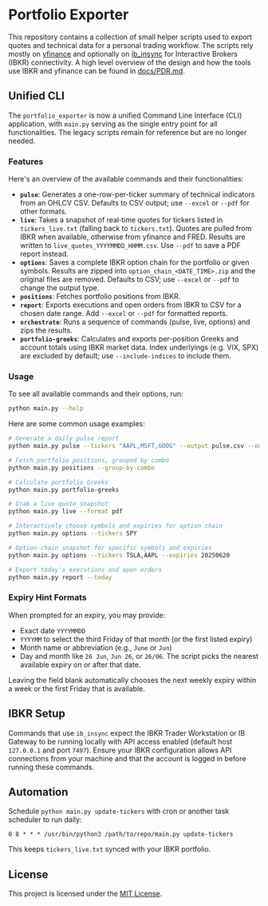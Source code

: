 # Portfolio Exporter

This repository contains a collection of small helper scripts used to export quotes
and technical data for a personal trading workflow. The scripts rely mostly on
[yfinance](https://github.com/ranaroussi/yfinance) and optionally on
[ib_insync](https://github.com/erdewit/ib_insync) for Interactive Brokers (IBKR)
connectivity. A high level overview of the design and how the tools use IBKR and
yfinance can be found in [docs/PDR.md](docs/PDR.md).

## Unified CLI

The `portfolio_exporter` is now a unified Command Line Interface (CLI) application, with `main.py` serving as the single entry point for all functionalities. The legacy scripts remain for reference but are no longer needed.

### Features

Here's an overview of the available commands and their functionalities:

*   **`pulse`**: Generates a one-row-per-ticker summary of technical indicators from an OHLCV CSV. Defaults to CSV output; use `--excel` or `--pdf` for other formats.
*   **`live`**: Takes a snapshot of real‑time quotes for tickers listed in `tickers_live.txt` (falling back to `tickers.txt`). Quotes are pulled from IBKR when available, otherwise from yfinance and FRED. Results are written to `live_quotes_YYYYMMDD_HHMM.csv`. Use `--pdf` to save a PDF report instead.
*   **`options`**: Saves a complete IBKR option chain for the portfolio or given symbols. Results are zipped into `option_chain_<DATE_TIME>.zip` and the original files are removed. Defaults to CSV; use `--excel` or `--pdf` to change the output type.
*   **`positions`**: Fetches portfolio positions from IBKR.
*   **`report`**: Exports executions and open orders from IBKR to CSV for a chosen date range. Add `--excel` or `--pdf` for formatted reports.
*   **`orchestrate`**: Runs a sequence of commands (pulse, live, options) and zips the results.
*   **`portfolio-greeks`**: Calculates and exports per-position Greeks and account totals using IBKR market data. Index underlyings (e.g. VIX, SPX) are excluded by default; use `--include-indices` to include them.


### Usage

To see all available commands and their options, run:

```bash
python main.py --help
```

Here are some common usage examples:

```bash
# Generate a daily pulse report
python main.py pulse --tickers "AAPL,MSFT,GOOG" --output pulse.csv --output-dir ~/Downloads

# Fetch portfolio positions, grouped by combo
python main.py positions --group-by-combo

# Calculate portfolio Greeks
python main.py portfolio-greeks

# Grab a live quote snapshot
python main.py live --format pdf

# Interactively choose symbols and expiries for option chain
python main.py options --tickers SPY

# Option-chain snapshot for specific symbols and expiries
python main.py options --tickers TSLA,AAPL --expiries 20250620

# Export today's executions and open orders
python main.py report --today
```

### Expiry Hint Formats

When prompted for an expiry, you may provide:

*   Exact date `YYYYMMDD`
*   `YYYYMM` to select the third Friday of that month (or the first listed expiry)
*   Month name or abbreviation (e.g., `June` or `Jun`)
*   Day and month like `26 Jun`, `Jun 26`, or `26/06`. The script picks the nearest available expiry on or after that date.

Leaving the field blank automatically chooses the next weekly expiry within a week or the first Friday that is available.

## IBKR Setup

Commands that use `ib_insync` expect the IBKR Trader Workstation or IB Gateway to be running locally with API access enabled (default host `127.0.0.1` and port `7497`). Ensure your IBKR configuration allows API connections from your machine and that the account is logged in before running these commands.

## Automation

Schedule `python main.py update-tickers` with cron or another task scheduler to run daily:

```cron
0 8 * * * /usr/bin/python3 /path/to/repo/main.py update-tickers
```

This keeps `tickers_live.txt` synced with your IBKR portfolio.

## License

This project is licensed under the [MIT License](LICENSE).
